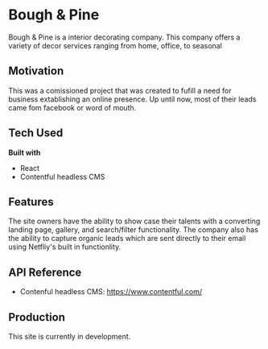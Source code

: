 # Bough & Pine
Bough & Pine is a interior decorating company. This company offers a variety of decor services ranging from home, office, to seasonal 

## Motivation
This was a comissioned project that was created to fufill a need for business extablishing an online presence. Up until now, most of their leads came fom facebook or word of mouth.

## Tech Used
<b>Built with</b>
- React
- Contentful headless CMS

## Features
The site owners have the ability to show case their talents with a converting landing page, gallery, and search/filter functionality. The company also has the ability to capture organic leads which are sent directly to their email using Netfliy's built in functionlity. 
 

## API Reference
- Contenful headless CMS: 
https://www.contentful.com/

## Production
This site is currently in development.

